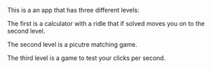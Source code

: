 This is a an app that has three different levels:

The first is a calculator with a ridle that if solved moves you on to the second level.

The second level is a picutre matching game.

The third level is a game to test your clicks per second.
